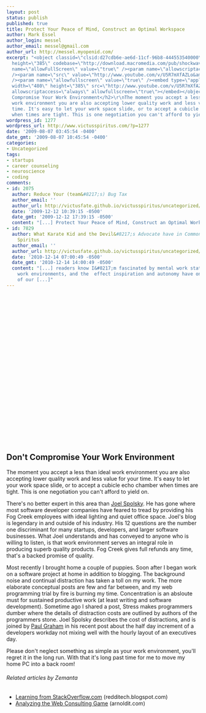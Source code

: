 ```yaml
---
layout: post
status: publish
published: true
title: Protect Your Peace of Mind, Construct an Optimal Workspace
author: Mark Essel
author_login: messel
author_email: messel@gmail.com
author_url: http://messel.myopenid.com/
excerpt: "<object classid=\"clsid:d27cdb6e-ae6d-11cf-96b8-444553540000\" width=\"480\"
  height=\"385\" codebase=\"http://download.macromedia.com/pub/shockwave/cabs/flash/swflash.cab#version=6,0,40,0\"><param
  name=\"allowFullScreen\" value=\"true\" /><param name=\"allowscriptaccess\" value=\"always\"
  /><param name=\"src\" value=\"http://www.youtube.com/v/U5R7mXfAZLo&amp;hl=en&amp;fs=1&amp;color1=0x006699&amp;color2=0x54abd6\"
  /><param name=\"allowfullscreen\" value=\"true\" /><embed type=\"application/x-shockwave-flash\"
  width=\"480\" height=\"385\" src=\"http://www.youtube.com/v/U5R7mXfAZLo&amp;hl=en&amp;fs=1&amp;color1=0x006699&amp;color2=0x54abd6\"
  allowscriptaccess=\"always\" allowfullscreen=\"true\"></embed></object>\r\n<h2>Don't
  Compromise Your Work Environment</h2>\r\nThe moment you accept a less than ideal
  work environment you are also accepting lower quality work and less value for your
  time. It's easy to let your work space slide, or to accept a cubicle echo chamber
  when times are tight. This is one negotiation you can't afford to yield on."
wordpress_id: 1277
wordpress_url: http://www.victusspiritus.com/?p=1277
date: '2009-08-07 03:45:54 -0400'
date_gmt: '2009-08-07 10:45:54 -0400'
categories:
- Uncategorized
tags:
- startups
- career counseling
- neuroscience
- coding
comments:
- id: 2075
  author: Reduce Your (team&#8217;s) Bug Tax
  author_email: ''
  author_url: http://victusfate.github.io/victusspiritus/uncategorized/2009/12/12/reduce-your-teams-bug-tax/
  date: '2009-12-12 10:39:15 -0500'
  date_gmt: '2009-12-12 17:39:15 -0500'
  content: "[...] Protect Your Peace of Mind, Construct an Optimal Workspace [...]"
- id: 7829
  author: What Karate Kid and the Devil&#8217;s Advocate have in Common &raquo; Victus
    Spiritus
  author_email: ''
  author_url: http://victusfate.github.io/victusspiritus/uncategorized/2010/12/14/what-karate-kid-and-the-devils-advocate-have-in-common/
  date: '2010-12-14 07:00:49 -0500'
  date_gmt: '2010-12-14 14:00:49 -0500'
  content: "[...] readers know I&#8217;m fascinated by mental work states, optimal
    work environments, and the  effect inspiration and autonomy have on the quality
    of our [...]"
---
```

<p><object classid="clsid:d27cdb6e-ae6d-11cf-96b8-444553540000" width="480" height="385" codebase="http://download.macromedia.com/pub/shockwave/cabs/flash/swflash.cab#version=6,0,40,0"><param name="allowFullScreen" value="true" /><param name="allowscriptaccess" value="always" /><param name="src" value="http://www.youtube.com/v/U5R7mXfAZLo&amp;hl=en&amp;fs=1&amp;color1=0x006699&amp;color2=0x54abd6" /><param name="allowfullscreen" value="true" /><embed type="application/x-shockwave-flash" width="480" height="385" src="http://www.youtube.com/v/U5R7mXfAZLo&amp;hl=en&amp;fs=1&amp;color1=0x006699&amp;color2=0x54abd6" allowscriptaccess="always" allowfullscreen="true"></embed></object></p>
<h2>Don't Compromise Your Work Environment</h2>
<p>The moment you accept a less than ideal work environment you are also accepting lower quality work and less value for your time. It's easy to let your work space slide, or to accept a cubicle echo chamber when times are tight. This is one negotiation you can't afford to yield on.<a id="more"></a><a id="more-1277"></a></p>
<p>There's no better expert in this area than <a class="zem_slink" title="Joel Spolsky" rel="homepage" href="http://joel.spolsky.com">Joel Spolsky</a>. He has gone where most software developer companies have feared to tread by providing his Fog Creek employees with ideal lighting and quiet office space. Joel's blog is legendary in and outside of his industry. His 12 questions are the number one discriminant for many startups, developers, and larger software businesses. What Joel understands and has conveyed to anyone who is willing to listen, is that work environment serves an integral role in producing superb quality products. Fog Creek gives full refunds any time, that's a backed promise of quality.</p>
<p>Most recently I brought home a couple of puppies. Soon after I began work on a software project at home in addition to blogging. The background noise and continual distraction has taken a toll on my work. The more elaborate conceptual posts are few and far between, and my web programming trial by fire is burning my time. Concentration is an absloute must for sustained productive work (at least writing and software development). Sometime ago I shared a post, Stress makes programmers dumber where the details of distraction costs are outlined by authors of the programmers stone. Joel Spolsky describes the cost of distractions, and is joined by <a class="zem_slink" title="Paul Graham" rel="crunchbase" href="http://www.crunchbase.com/person/paul-graham">Paul Graham</a> in his recent post about the half day increment of a developers workday not mixing well with the hourly layout of an executives day.</p>
<p>Please don't neglect something as simple as your work environment, you'll regret it in the long run. With that it's long past time for me to move my home PC into a back room!</p>
<h6 class="zemanta-related-title" style="font-size: 1em;">Related articles by Zemanta</h6>
<ul class="zemanta-article-ul">
<li class="zemanta-article-ul-li"><a href="http://redditech.blogspot.com/2009/06/learning-from-stackoverflowcom_07.html">Learning from StackOverflow.com</a> (redditech.blogspot.com)</li>
<li class="zemanta-article-ul-li"><a href="http://arnoldit.com/wordpress/2009/07/25/analyzing-the-web-consulting-game/">Analyzing the Web Consulting Game</a> (arnoldit.com)</li>
</ul>

